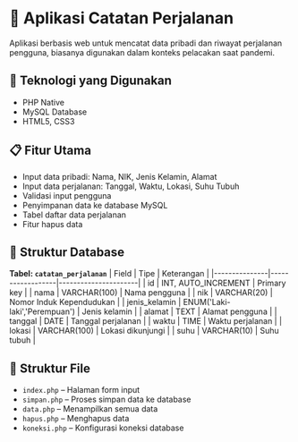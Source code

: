 # 📌 Aplikasi Catatan Perjalanan

Aplikasi berbasis web untuk mencatat data pribadi dan riwayat perjalanan pengguna, biasanya digunakan dalam konteks pelacakan saat pandemi.

## 🚀 Teknologi yang Digunakan

- PHP Native
- MySQL Database
- HTML5, CSS3

## 📋 Fitur Utama

- Input data pribadi: Nama, NIK, Jenis Kelamin, Alamat
- Input data perjalanan: Tanggal, Waktu, Lokasi, Suhu Tubuh
- Validasi input pengguna
- Penyimpanan data ke database MySQL
- Tabel daftar data perjalanan
- Fitur hapus data

## 💾 Struktur Database

**Tabel: `catatan_perjalanan`**
| Field         | Tipe             | Keterangan           |
|---------------|------------------|----------------------|
| id            | INT, AUTO_INCREMENT | Primary key       |
| nama          | VARCHAR(100)     | Nama pengguna        |
| nik           | VARCHAR(20)      | Nomor Induk Kependudukan |
| jenis_kelamin | ENUM('Laki-laki','Perempuan') | Jenis kelamin |
| alamat        | TEXT             | Alamat pengguna      |
| tanggal       | DATE             | Tanggal perjalanan   |
| waktu         | TIME             | Waktu perjalanan     |
| lokasi        | VARCHAR(100)     | Lokasi dikunjungi    |
| suhu          | VARCHAR(10)      | Suhu tubuh           |

## 📂 Struktur File

- `index.php` – Halaman form input
- `simpan.php` – Proses simpan data ke database
- `data.php` – Menampilkan semua data
- `hapus.php` – Menghapus data
- `koneksi.php` – Konfigurasi koneksi database
